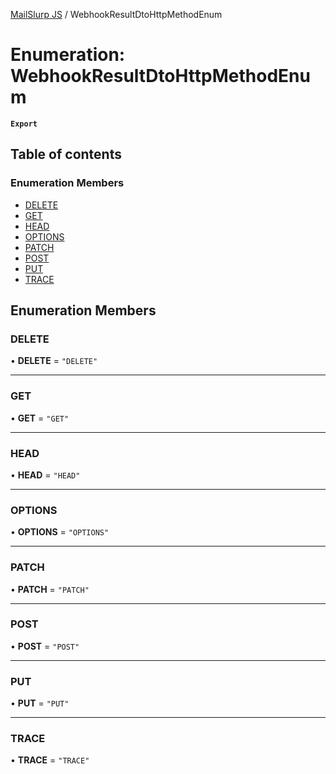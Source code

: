 [MailSlurp JS](../README.md) / WebhookResultDtoHttpMethodEnum

# Enumeration: WebhookResultDtoHttpMethodEnum

**`Export`**

## Table of contents

### Enumeration Members

- [DELETE](WebhookResultDtoHttpMethodEnum.md#delete)
- [GET](WebhookResultDtoHttpMethodEnum.md#get)
- [HEAD](WebhookResultDtoHttpMethodEnum.md#head)
- [OPTIONS](WebhookResultDtoHttpMethodEnum.md#options)
- [PATCH](WebhookResultDtoHttpMethodEnum.md#patch)
- [POST](WebhookResultDtoHttpMethodEnum.md#post)
- [PUT](WebhookResultDtoHttpMethodEnum.md#put)
- [TRACE](WebhookResultDtoHttpMethodEnum.md#trace)

## Enumeration Members

### DELETE

• **DELETE** = ``"DELETE"``

___

### GET

• **GET** = ``"GET"``

___

### HEAD

• **HEAD** = ``"HEAD"``

___

### OPTIONS

• **OPTIONS** = ``"OPTIONS"``

___

### PATCH

• **PATCH** = ``"PATCH"``

___

### POST

• **POST** = ``"POST"``

___

### PUT

• **PUT** = ``"PUT"``

___

### TRACE

• **TRACE** = ``"TRACE"``
